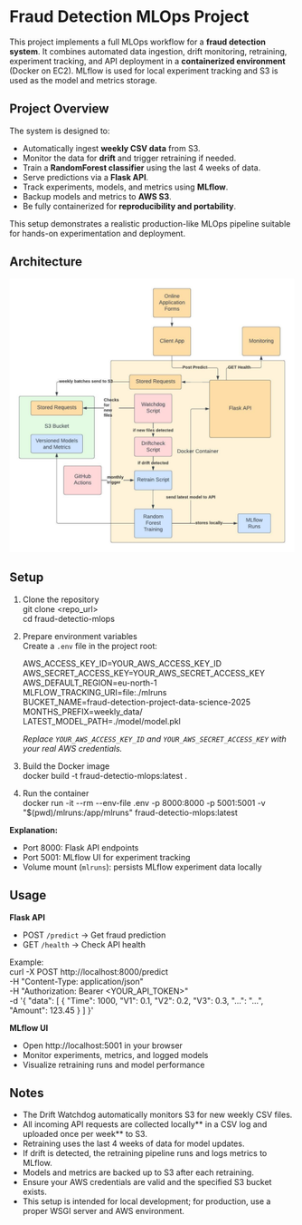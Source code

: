 # Fraud Detection MLOps Project

This project implements a full MLOps workflow for a **fraud detection system**. It combines automated data ingestion, drift monitoring, retraining, experiment tracking, and API deployment in a **containerized environment** (Docker on EC2). MLflow is used for local experiment tracking and S3 is used as the model and metrics storage.

## Project Overview

The system is designed to:

- Automatically ingest **weekly CSV data** from S3.
- Monitor the data for **drift** and trigger retraining if needed.
- Train a **RandomForest classifier** using the last 4 weeks of data.
- Serve predictions via a **Flask API**.
- Track experiments, models, and metrics using **MLflow**.
- Backup models and metrics to **AWS S3**.
- Be fully containerized for **reproducibility and portability**.

This setup demonstrates a realistic production-like MLOps pipeline suitable for hands-on experimentation and deployment.

## Architecture

![Architecture Diagram](Flowchart.png)


## Setup

1. Clone the repository  
   git clone <repo_url>  
   cd fraud-detectio-mlops

2. Prepare environment variables  
   Create a `.env` file in the project root:

   AWS_ACCESS_KEY_ID=YOUR_AWS_ACCESS_KEY_ID  
   AWS_SECRET_ACCESS_KEY=YOUR_AWS_SECRET_ACCESS_KEY  
   AWS_DEFAULT_REGION=eu-north-1  
   MLFLOW_TRACKING_URI=file:./mlruns  
   BUCKET_NAME=fraud-detection-project-data-science-2025  
   MONTHS_PREFIX=weekly_data/  
   LATEST_MODEL_PATH=./model/model.pkl  

   *Replace `YOUR_AWS_ACCESS_KEY_ID` and `YOUR_AWS_SECRET_ACCESS_KEY` with your real AWS credentials.*

3. Build the Docker image  
   docker build -t fraud-detectio-mlops:latest .

4. Run the container  
   docker run -it --rm --env-file .env -p 8000:8000 -p 5001:5001 -v "$(pwd)/mlruns:/app/mlruns" fraud-detectio-mlops:latest

**Explanation:**  
- Port 8000: Flask API endpoints  
- Port 5001: MLflow UI for experiment tracking  
- Volume mount (`mlruns`): persists MLflow experiment data locally  

## Usage

**Flask API**  
- POST `/predict` → Get fraud prediction  
- GET `/health` → Check API health  

Example:  
curl -X POST http://localhost:8000/predict \
  -H "Content-Type: application/json" \
  -H "Authorization: Bearer <YOUR_API_TOKEN>" \
  -d '{
    "data": [
      {
        "Time": 1000,
        "V1": 0.1,
        "V2": 0.2,
        "V3": 0.3,
        "...": "...",
        "Amount": 123.45
      }
    ]
  }'

**MLflow UI**  
- Open http://localhost:5001 in your browser  
- Monitor experiments, metrics, and logged models  
- Visualize retraining runs and model performance  

## Notes

- The Drift Watchdog automatically monitors S3 for new weekly CSV files. 
- All incoming API requests are collected locally** in a CSV log and uploaded once per week** to S3. 
- Retraining uses the last 4 weeks of data for model updates. 
- If drift is detected, the retraining pipeline runs and logs metrics to MLflow.  
- Models and metrics are backed up to S3 after each retraining.  
- Ensure your AWS credentials are valid and the specified S3 bucket exists.  
- This setup is intended for local development; for production, use a proper WSGI server and AWS environment.